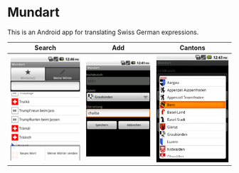 # Mundart
This is an Android app for translating Swiss German expressions.



| Search | Add | Cantons |
| :---:         |     :---:      |          :---: |
| ![Alt text](https://github.com/2bonahill/mundart/blob/main/mundart%20screenshot/main.png)     | ![Alt text](https://github.com/2bonahill/mundart/blob/main/mundart%20screenshot/addTranslation.png)     | ![Alt text](https://github.com/2bonahill/mundart/blob/main/mundart%20screenshot/regionSelect.png)    |
